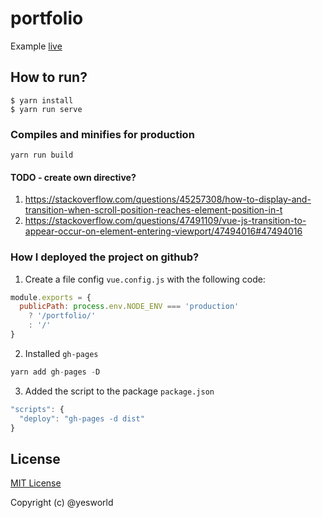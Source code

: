 # portfolio

Example [live](https://yesworld.github.io/portfolio/)

## How to run?
```
$ yarn install
$ yarn run serve
```

### Compiles and minifies for production
```
yarn run build
```

#### TODO - create own directive?
1. https://stackoverflow.com/questions/45257308/how-to-display-and-transition-when-scroll-position-reaches-element-position-in-t
2. https://stackoverflow.com/questions/47491109/vue-js-transition-to-appear-occur-on-element-entering-viewport/47494016#47494016

### How I deployed the project on github? 
1. Create a file config `vue.config.js` with the following code:
```javascript
module.exports = {
  publicPath: process.env.NODE_ENV === 'production'
    ? '/portfolio/'
    : '/'
}
```

2. Installed `gh-pages`
```javascript
yarn add gh-pages -D
```

3. Added the script to the package `package.json`
```javascript
"scripts": {
  "deploy": "gh-pages -d dist"
}
```

## License

[MIT License](./LICENSE)

Copyright (c) @yesworld

